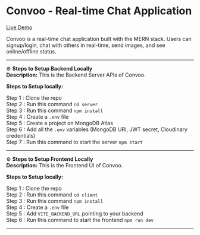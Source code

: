 # Convoo - Real-time Chat Application

[Live Demo](https://convoo-nine.vercel.app/login)

Convoo is a real-time chat application built with the MERN stack. Users can signup/login, chat with others in real-time, send images, and see online/offline status.

---

⚙️ **Steps to Setup Backend Locally**  
**Description:** This is the Backend Server APIs of Convoo.

**Steps to Setup locally:**

Step 1 : Clone the repo  
Step 2 : Run this command `cd server`  
Step 3 : Run this command `npm install`  
Step 4 : Create a `.env` file  
Step 5 : Create a project on MongoDB Atlas  
Step 6 : Add all the `.env` variables (MongoDB URI, JWT secret, Cloudinary credentials)  
Step 7 : Run this command to start the server `npm start`  

---

⚙️ **Steps to Setup Frontend Locally**  
**Description:** This is the Frontend UI of Convoo.

**Steps to Setup locally:**

Step 1 : Clone the repo  
Step 2 : Run this command `cd client`  
Step 3 : Run this command `npm install`  
Step 4 : Create a `.env` file  
Step 5 : Add `VITE_BACKEND_URL` pointing to your backend  
Step 6 : Run this command to start the frontend `npm run dev`  

---
